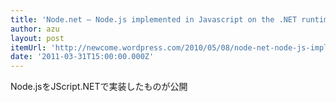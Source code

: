 ```yaml
---
title: 'Node.net – Node.js implemented in Javascript on the .NET runtime « Dan Newcome, blog'
author: azu
layout: post
itemUrl: 'http://newcome.wordpress.com/2010/05/08/node-net-node-js-implemented-in-javascript-on-the-net-runtime/'
date: '2011-03-31T15:00:00.000Z'
---
```

Node.jsをJScript.NETで実装したものが公開
